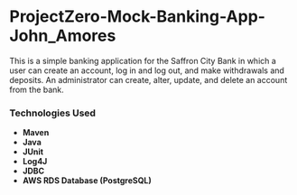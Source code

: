 
<h1> ProjectZero-Mock-Banking-App-John_Amores</h1>
<p>
This is a simple banking application for the Saffron City Bank in which a user can create an account, log in and log out, and make withdrawals and deposits. An administrator can create, alter, update, and delete an account from the bank.
</p>
<p>
<h3>Technologies Used</h3>
<ul>
<strong>
<li>
Maven
</li>
<li>Java
</li>
<li>
JUnit
</li>
<li>
Log4J
</li>
<li>
JDBC
</li>
<li>
AWS RDS Database (PostgreSQL)
</li>
</strong>
</ul>
</p>
